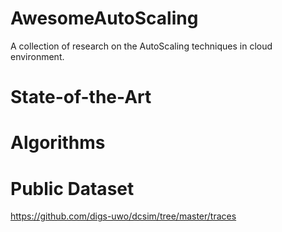 # AwesomeAutoScaling
A collection of research on the AutoScaling techniques in cloud environment.

# State-of-the-Art

# Algorithms


# Public Dataset

https://github.com/digs-uwo/dcsim/tree/master/traces
